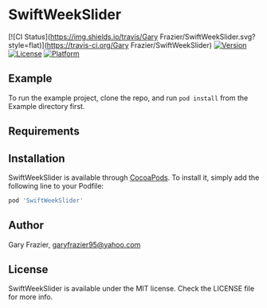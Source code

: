 # SwiftWeekSlider

[![CI Status](https://img.shields.io/travis/Gary Frazier/SwiftWeekSlider.svg?style=flat)](https://travis-ci.org/Gary Frazier/SwiftWeekSlider)
[![Version](https://img.shields.io/cocoapods/v/SwiftWeekSlider.svg?style=flat)](https://cocoapods.org/pods/SwiftWeekSlider)
[![License](https://img.shields.io/cocoapods/l/SwiftWeekSlider.svg?style=flat)](https://cocoapods.org/pods/SwiftWeekSlider)
[![Platform](https://img.shields.io/cocoapods/p/SwiftWeekSlider.svg?style=flat)](https://cocoapods.org/pods/SwiftWeekSlider)

## Example

To run the example project, clone the repo, and run `pod install` from the Example directory first.

## Requirements

## Installation

SwiftWeekSlider is available through [CocoaPods](https://cocoapods.org). To install
it, simply add the following line to your Podfile:

```ruby
pod 'SwiftWeekSlider'
```

## Author

Gary Frazier, garyfrazier95@yahoo.com

## License

SwiftWeekSlider is available under the MIT license. Check the LICENSE file for more info.
